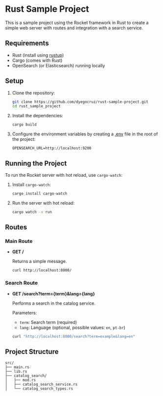 # Rust Sample Project

This is a sample project using the Rocket framework in Rust to create a simple web server with routes and integration with a search service.

## Requirements

- Rust (install using [rustup](https://rustup.rs/))
- Cargo (comes with Rust)
- OpenSearch (or Elasticsearch) running locally

## Setup

1. Clone the repository:

    ```sh
    git clone https://github.com/dyegocruz/rust-sample-project.git
    cd rust_sample_project
    ```

2. Install the dependencies:

    ```sh
    cargo build
    ```

3. Configure the environment variables by creating a [.env](http://_vscodecontentref_/0) file in the root of the project:

    ```env
    OPENSEARCH_URL=http://localhost:9200
    ```

## Running the Project

To run the Rocket server with hot reload, use `cargo-watch`:

1. Install `cargo-watch`:

    ```sh
    cargo install cargo-watch
    ```

2. Run the server with hot reload:

    ```sh
    cargo watch -x run
    ```

## Routes

### Main Route

- **GET /**

    Returns a simple message.

    ```sh
    curl http://localhost:8000/
    ```

### Search Route

- **GET /search?term={term}&lang={lang}**

    Performs a search in the catalog service.

    Parameters:
    - `term`: Search term (required)
    - `lang`: Language (optional, possible values: `en`, `pt-br`)

    ```sh
    curl "http://localhost:8000/search?term=example&lang=en"
    ```

## Project Structure

```plaintext
src/
├── main.rs
├── lib.rs
├── catalog_search/
│   ├── mod.rs
│   ├── catalog_search_service.rs
│   └── catalog_search_types.rs